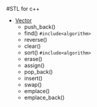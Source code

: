 #STL for c++
- [Vector](https://cplusplus.com/reference/vector/vector)
    - push_back()
    - find() `#include<algorithm>`
    - reverse()
    - clear()
    - sort() `#include<algorithm>`
    - erase()
    - assign()
    - pop_back()
    - insert()
    - swap()
    - emplace()
    - emplace_back()